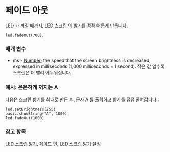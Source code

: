 # 페이드 아웃

LED 가 꺼질 때까지, [LED 스크린](/device/screen) 의 밝기를 점점 어둡게 만듭니다.

```sig
led.fadeOut(700);
```

### 매개 변수

* ms - [Number](/reference/types/number); the speed that the screen brightness is decreased, expressed in milliseconds (1,000 milliseconds = 1 second). 작은 값 일수록 스크린은 더 빨리 어두워집니다.

### 예시: 은은하게 꺼지는 A

다음은 스크린 밝기를 최대로 만든 후, 문자 A 를 출력하고 밝기를 점점 줄여갑니다.:

```blocks
led.setBrightness(255)
basic.showString("A", 1000)
led.fadeOut(1000)
```

### 참고 항목

[LED 스크린 밝기](/reference/led/brightness), [페이드 인](/reference/led/fade-in), [LED 스크린 밝기 설정](/reference/led/set-brightness)